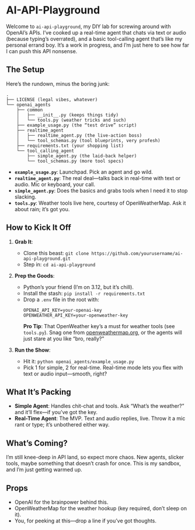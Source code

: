 # AI-API-Playground

Welcome to `ai-api-playground`, my DIY lab for screwing around with OpenAI’s APIs. I’ve cooked up a real-time agent that chats via text or audio (because typing’s overrated), and a basic tool-calling agent that’s like my personal errand boy. It’s a work in progress, and I’m just here to see how far I can push this API nonsense.

## The Setup

Here’s the rundown, minus the boring junk:

```
.
├── LICENSE (legal vibes, whatever)
└── openai_agents
    ├── common
    │   ├── __init__.py (keeps things tidy)
    │   └── tools.py (weather tricks and such)
    ├── example_usage.py (the “test drive” script)
    ├── realtime_agent
    │   ├── realtime_agent.py (the live-action boss)
    │   └── tool_schemas.py (tool blueprints, very profesh)
    ├── requirements.txt (your shopping list)
    └── tool_calling_agent
        ├── simple_agent.py (the laid-back helper)
        └── tool_schemas.py (more tool specs)
```
- **`example_usage.py`**: Launchpad. Pick an agent and go wild.
- **`realtime_agent.py`**: The real deal—talks back in real-time with text or audio. Mic or keyboard, your call.
- **`simple_agent.py`**: Does the basics and grabs tools when I need it to stop slacking.
- **`tools.py`**: Weather tools live here, courtesy of OpenWeatherMap. Ask it about rain; it’s got you.

## How to Kick It Off

1. **Grab It**:
   - Clone this beast: `git clone https://github.com/yourusername/ai-api-playground.git`
   - Step in: `cd ai-api-playground`

2. **Prep the Goods**:
   - Python’s your friend (I’m on 3.12, but it’s chill).
   - Install the stash: `pip install -r requirements.txt`
   - Drop a `.env` file in the root with:
     ```
     OPENAI_API_KEY=your-openai-key
     OPENWEATHER_API_KEY=your-openweather-key
     ```
     **Pro Tip**: That OpenWeather key’s a must for weather tools (see `tools.py`). Snag one from [openweathermap.org](https://openweathermap.org), or the agents will just stare at you like “bro, really?”

3. **Run the Show**:
   - Hit it: `python openai_agents/example_usage.py`
   - Pick 1 for simple, 2 for real-time. Real-time mode lets you flex with text or audio input—smooth, right?

## What It’s Packing

- **Simple Agent**: Handles chit-chat and tools. Ask “What’s the weather?” and it’ll flex—if you’ve got the key.
- **Real-Time Agent**: The MVP. Text and audio replies, live. Throw it a mic rant or type; it’s unbothered either way.

## What’s Coming?

I’m still knee-deep in API land, so expect more chaos. New agents, slicker tools, maybe something that doesn’t crash for once. This is my sandbox, and I’m just getting warmed up.

## Props

- OpenAI for the brainpower behind this.
- OpenWeatherMap for the weather hookup (key required, don’t sleep on it).
- You, for peeking at this—drop a line if you’ve got thoughts.
